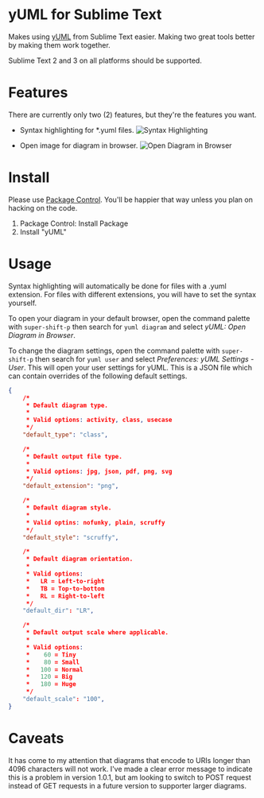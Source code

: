 yUML for Sublime Text
=====================

Makes using [yUML](http://yuml.me/) from Sublime Text easier. Making two great tools better by making them work together.

Sublime Text 2 and 3 on all platforms should be supported.


Features
========

There are currently only two (2) features, but they're the features you want.

* Syntax highlighting for *.yuml files.
![Syntax Highlighting](https://raw.github.com/cluther/sublime-yuml/develop/images/syntax_highlighting.png)

* Open image for diagram in browser.
![Open Diagram in Browser](https://raw.github.com/cluther/sublime-yuml/develop/images/open_diagram_in_browser.png)


Install
=======

Please use [Package Control](https://sublime.wbond.net/). You'll be happier that way unless you plan on hacking on the code.

1. Package Control: Install Package
2. Install "yUML"


Usage
=====

Syntax highlighting will automatically be done for files with a .yuml extension. For files with different extensions, you will have to set the syntax yourself.

To open your diagram in your default browser, open the command palette with
`super-shift-p` then search for `yuml diagram` and select *yUML: Open Diagram
in Browser*.

To change the diagram settings, open the command palette with `super-shift-p`
then search for `yuml user` and select *Preferences: yUML Settings - User*.
This will open your user settings for yUML. This is a JSON file which can
contain overrides of the following default settings.

```json
{
	/*
	 * Default diagram type.
	 *
	 * Valid options: activity, class, usecase
	 */
	"default_type": "class",

	/*
	 * Default output file type.
	 *
	 * Valid options: jpg, json, pdf, png, svg
	 */
	"default_extension": "png",

	/*
	 * Default diagram style.
	 *
	 * Valid optins: nofunky, plain, scruffy
	 */
	"default_style": "scruffy",

	/*
	 * Default diagram orientation.
	 *
	 * Valid options:
	 *   LR = Left-to-right
	 *   TB = Top-to-bottom
	 *   RL = Right-to-left
	 */
	"default_dir": "LR",

	/*
	 * Default output scale where applicable.
	 *
	 * Valid options:
	 *    60 = Tiny
	 *    80 = Small
	 *   100 = Normal
	 *   120 = Big
	 *   180 = Huge
	 */
	"default_scale": "100",
}
```


Caveats
=======

It has come to my attention that diagrams that encode to URIs longer than 4096
characters will not work. I've made a clear error message to indicate this is a
problem in version 1.0.1, but am looking to switch to POST request instead of
GET requests in a future version to supporter larger diagrams.
